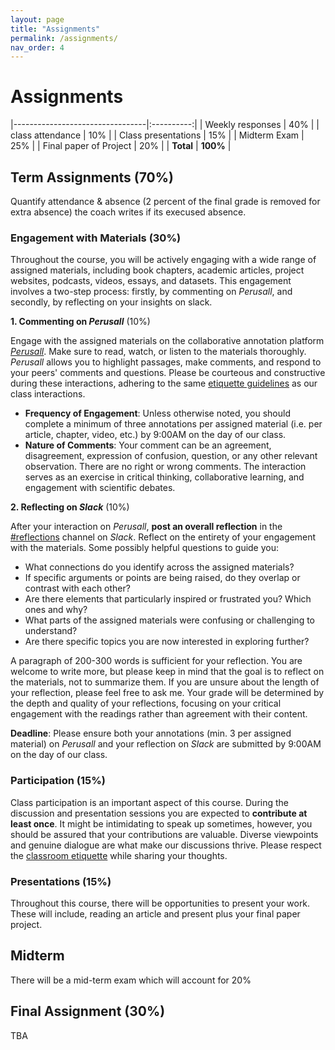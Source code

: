 ```yaml
---
layout: page
title: "Assignments"
permalink: /assignments/
nav_order: 4
---
```


# Assignments

|---------------------------------|:----------:|
| Weekly responses                |     40%    |
| class attendance                |     10%    |
| Class presentations             |     15%    |
| Midterm Exam                    |     25%    |
| Final paper of Project          |     20%    |
| **Total**                       |   **100%** |



## Term Assignments (70%)

Quantify attendance & absence (2 percent of the final grade is removed for extra absence) the coach writes if its execused absence.


### Engagement with Materials (30%)

Throughout the course, you will be actively engaging with a wide range of assigned materials, including book chapters, academic articles, project websites, podcasts, videos, essays, and datasets. This engagement involves a two-step process: firstly, by commenting on _Perusall_, and secondly, by reflecting on your insights on slack. 

**1. Commenting on _Perusall_** (10%)

Engage with the assigned materials on the collaborative annotation platform [_Perusall_](https://app.perusall.com/). Make sure to read, watch, or listen to the materials thoroughly. _Perusall_ allows you to highlight passages, make comments, and respond to your peers' comments and questions. Please be courteous and constructive during these interactions, adhering to the same [etiquette guidelines](https://whaverals.github.io/IntroDH2024/policies/#class-etiquette) as our class interactions.

- **Frequency of Engagement**: Unless otherwise noted, you should complete a minimum of three annotations per assigned material (i.e. per article, chapter, video, etc.) by 9:00AM on the day of our class.
- **Nature of Comments**: Your comment can be an agreement, disagreement, expression of confusion, question, or any other relevant observation. There are no right or wrong comments. The interaction serves as an exercise in critical thinking, collaborative learning, and engagement with scientific debates.

**2. Reflecting on _Slack_** (10%)

After your interaction on _Perusall_, **post an overall reflection** in the [#reflections](https://introtodh--spring2024.slack.com/archives/C06F1KS1ULT) channel on _Slack_. Reflect on the entirety of your engagement with the materials. Some possibly helpful questions to guide you:

- What connections do you identify across the assigned materials?
- If specific arguments or points are being raised, do they overlap or contrast with each other?
- Are there elements that particularly inspired or frustrated you? Which ones and why?
- What parts of the assigned materials were confusing or challenging to understand?
- Are there specific topics you are now interested in exploring further?

A paragraph of 200-300 words is sufficient for your reflection. You are welcome to write more, but please keep in mind that the goal is to reflect on the materials, not to summarize them. If you are unsure about the length of your reflection, please feel free to ask me. Your grade will be determined by the depth and quality of your reflections, focusing on your critical engagement with the readings rather than agreement with their content.

**Deadline**: Please ensure both your annotations (min. 3 per assigned material) on _Perusall_ and your reflection on _Slack_ are submitted by 9:00AM on the day of our class.


### Participation (15%)

Class participation is an important aspect of this course. During the discussion and presentation sessions you are expected to **contribute at least once**. It might be intimidating to speak up sometimes, however, you should be assured that your contributions are valuable. Diverse viewpoints and genuine dialogue are what make our discussions thrive. Please respect the [classroom etiquette](https://buzaabah.github.io/FRS159/policies/#class-etiquette) while sharing your thoughts.

### Presentations (15%)

Throughout this course, there will be opportunities to present your work. These will include, reading an article and present plus your final paper project.

## Midterm
There will be a mid-term exam which will account for 20%
## Final Assignment (30%)
TBA


